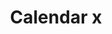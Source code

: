 ---
title: Calendar x
tags: ["calendar", "x", "delete", "remove", "cancel"]
icon: calendar-x
svg: '<svg xmlns="http://www.w3.org/2000/svg" width="24" height="24" fill="none" viewBox="0 0 24 24" stroke-width="1.5" stroke-linecap="round" stroke-linejoin="round" stroke="currentColor"><path d="M16.5 5V3m-9 2V3M3.25 8h17.5M10.5 12.5l3 3m0-3-3 3M3 10.044c0-2.115 0-3.173.436-3.981a3.9 3.9 0 0 1 1.748-1.651C6.04 4 7.16 4 9.4 4h5.2c2.24 0 3.36 0 4.216.412.753.362 1.364.94 1.748 1.65.436.81.436 1.868.436 3.983v4.912c0 2.115 0 3.173-.436 3.981a3.9 3.9 0 0 1-1.748 1.651C17.96 21 16.84 21 14.6 21H9.4c-2.24 0-3.36 0-4.216-.412a3.9 3.9 0 0 1-1.748-1.65C3 18.128 3 17.07 3 14.955z"/></svg>'
---